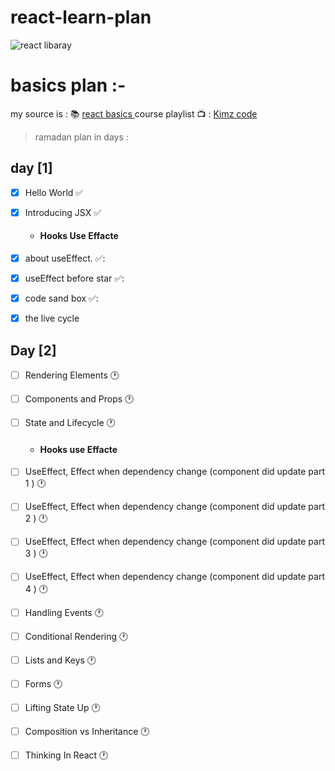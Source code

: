 # react-learn-plan
![react libaray](https://camo.githubusercontent.com/4e4a3b5c3e9c00501ec866e2f2466c5a6032f838aca5f2cf3b14450e39e8a2f0/68747470733a2f2f696d672e736869656c64732e696f2f62616467652f72656163742532302d2532333230323332612e7376673f267374796c653d666f722d7468652d6261646765266c6f676f3d7265616374266c6f676f436f6c6f723d253233363144414642)
# basics plan  :-

my source is : :books: [ react basics ]( https://reactjs.org/docs/getting-started.html )
course playlist :tv: : [Kimz code ](https://www.youtube.com/playlist?list=PLejc1JbD4ZFQa9YDF5pzB4JFbJovh3TN9)


> ramadan plan in days :


## day [1]

* [x]  Hello World :white_check_mark:
* [x]  Introducing JSX :white_check_mark:

    * ####  Hooks Use Effacte
* [x]  about useEffect. ✅:
* [x]  useEffect before star ✅:
* [x]  code sand box  ✅:
* [x]  the live cycle


## Day [2]

* [ ]  Rendering Elements :clock1:
* [ ]  Components and Props :clock1: 
* [ ]  State and Lifecycle :clock1:

    * #### Hooks use Effacte

* [ ] UseEffect, Effect when dependency change (component did update part 1 ) :clock1:
* [ ] UseEffect, Effect when dependency change (component did update part 2 ) :clock1:
* [ ] UseEffect, Effect when dependency change (component did update part 3 ) :clock1:
* [ ] UseEffect, Effect when dependency change (component did update part 4 ) :clock1:

* [ ]  Handling Events :clock1:
* [ ]  Conditional Rendering :clock1:
* [ ]  Lists and Keys :clock1:
* [ ]  Forms :clock1:
* [ ] Lifting State Up :clock1:
* [ ] Composition vs Inheritance :clock1:
* [ ] Thinking In React :clock1:

